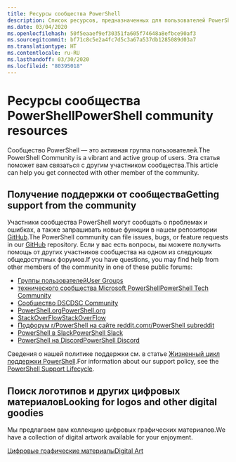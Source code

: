 ```yaml
---
title: Ресурсы сообщества PowerShell
description: Список ресурсов, предназначенных для пользователей PowerShell и созданных ими
ms.date: 03/04/2020
ms.openlocfilehash: 50f5eaaef9ef30351fa605f74648a8efbce90af3
ms.sourcegitcommit: bf71c8c5e2a4fc7d5c3a67a537db1285089d03a7
ms.translationtype: HT
ms.contentlocale: ru-RU
ms.lasthandoff: 03/30/2020
ms.locfileid: "80395018"
---
```

# <a name="powershell-community-resources"></a><span data-ttu-id="07df4-103">Ресурсы сообщества PowerShell</span><span class="sxs-lookup"><span data-stu-id="07df4-103">PowerShell community resources</span></span>

<span data-ttu-id="07df4-104">Сообщество PowerShell — это активная группа пользователей.</span><span class="sxs-lookup"><span data-stu-id="07df4-104">The PowerShell Community is a vibrant and active group of users.</span></span> <span data-ttu-id="07df4-105">Эта статья поможет вам связаться с другим участником сообщества.</span><span class="sxs-lookup"><span data-stu-id="07df4-105">This article can help you get connected with other member of the community.</span></span>

## <a name="getting-support-from-the-community"></a><span data-ttu-id="07df4-106">Получение поддержки от сообщества</span><span class="sxs-lookup"><span data-stu-id="07df4-106">Getting support from the community</span></span>

<span data-ttu-id="07df4-107">Участники сообщества PowerShell могут сообщать о проблемах и ошибках, а также запрашивать новые функции в нашем репозитории [GitHub](https://github.com/powershell/powershell/issues).</span><span class="sxs-lookup"><span data-stu-id="07df4-107">The PowerShell community can file issues, bugs, or feature requests in our [GitHub](https://github.com/powershell/powershell/issues) repository.</span></span> <span data-ttu-id="07df4-108">Если у вас есть вопросы, вы можете получить помощь от других участников сообщества на одном из следующих общедоступных форумов.</span><span class="sxs-lookup"><span data-stu-id="07df4-108">If you have questions, you may find help from other members of the community in one of these public forums:</span></span>

- [<span data-ttu-id="07df4-109">Группы пользователей</span><span class="sxs-lookup"><span data-stu-id="07df4-109">User Groups</span></span>](https://aka.ms/psusergroup)
- [<span data-ttu-id="07df4-110">технического сообщества Microsoft PowerShell</span><span class="sxs-lookup"><span data-stu-id="07df4-110">PowerShell Tech Community</span></span>](https://techcommunity.microsoft.com/t5/PowerShell/ct-p/WindowsPowerShell)
- [<span data-ttu-id="07df4-111">Сообщество DSC</span><span class="sxs-lookup"><span data-stu-id="07df4-111">DSC Community</span></span>](https://dsccommunity.org/)
- [<span data-ttu-id="07df4-112">PowerShell.org</span><span class="sxs-lookup"><span data-stu-id="07df4-112">PowerShell.org</span></span>](https://powershell.org/)
- [<span data-ttu-id="07df4-113">StackOverFlow</span><span class="sxs-lookup"><span data-stu-id="07df4-113">StackOverFlow</span></span>](https://stackoverflow.com/questions/tagged/powershell)
- [<span data-ttu-id="07df4-114">Подфорум r/PowerShell на сайте reddit.com</span><span class="sxs-lookup"><span data-stu-id="07df4-114">r/PowerShell subreddit</span></span>](https://www.reddit.com/r/PowerShell/)
- [<span data-ttu-id="07df4-115">PowerShell в Slack</span><span class="sxs-lookup"><span data-stu-id="07df4-115">PowerShell Slack</span></span>](https://join.slack.com/t/powershell/shared_invite/enQtNjk2ODE4MTkxNTY4LWJlOTU3NzBiYWFiMjM3Mzg3M2E5OGJiNGE4YjVhODVlNWNlY2I2ZWRkNGY2NjE4MThiYTg4OWI5NjA4MDM3ZjQ)
- [<span data-ttu-id="07df4-116">PowerShell на Discord</span><span class="sxs-lookup"><span data-stu-id="07df4-116">PowerShell Discord</span></span>](https://discord.gg/Ju25cw6)

<span data-ttu-id="07df4-117">Сведения о нашей политике поддержки см. в статье [Жизненный цикл поддержки PowerShell](/powershell/scripting/powershell-support-lifecycle).</span><span class="sxs-lookup"><span data-stu-id="07df4-117">For information about our support policy, see the [PowerShell Support Lifecycle](/powershell/scripting/powershell-support-lifecycle).</span></span>

## <a name="looking-for-logos-and-other-digital-goodies"></a><span data-ttu-id="07df4-118">Поиск логотипов и других цифровых материалов</span><span class="sxs-lookup"><span data-stu-id="07df4-118">Looking for logos and other digital goodies</span></span>

<span data-ttu-id="07df4-119">Мы предлагаем вам коллекцию цифровых графических материалов.</span><span class="sxs-lookup"><span data-stu-id="07df4-119">We have a collection of digital artwork available for your enjoyment.</span></span>

[<span data-ttu-id="07df4-120">Цифровые графические материалы</span><span class="sxs-lookup"><span data-stu-id="07df4-120">Digital Art</span></span>](/powershell/scripting/community/digital-art)
